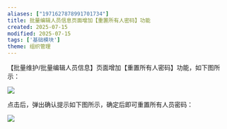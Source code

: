 ```yaml
---
aliases: ["1971627878991701734"]
title: 批量编辑人员信息页面增加【重置所有人密码】功能
created: 2025-07-15
modified: 2025-07-15
tags: ['基础模块']
theme: 组织管理
---
```


【批量维护/批量编辑人员信息】页面增加【重置所有人密码】功能，如下图所示：

![](https://myhelpdoc.oss-cn-heyuan.aliyuncs.com/mdimages/033c1b9680616a717c74d272055f65fc.jpg)

点击后，弹出确认提示如下图所示，确定后即可重置所有人员密码：

![](https://myhelpdoc.oss-cn-heyuan.aliyuncs.com/mdimages/4d4c7ec53f102df6889e469b000a0245.jpg)

